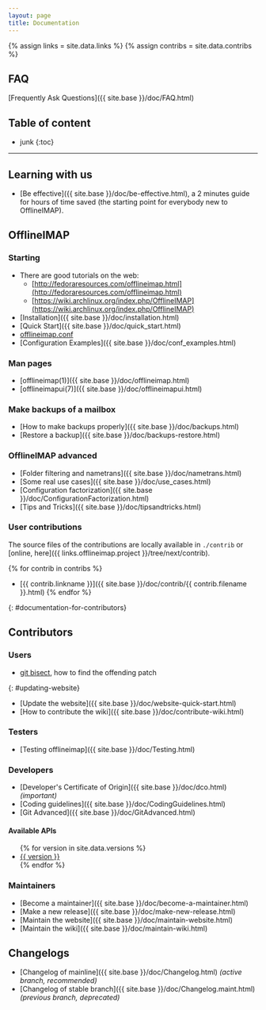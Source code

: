```yaml
---
layout: page
title: Documentation
---
```


{% assign links = site.data.links %}
{% assign contribs = site.data.contribs %}


## FAQ

[Frequently Ask Questions]({{ site.base }}/doc/FAQ.html)


## Table of content

* junk
{:toc}

---

<!--
Don't change the fixed id: there is a reference to here from the about page.
-->


## Learning with us

- [Be effective]({{ site.base }}/doc/be-effective.html), a 2 minutes guide for hours of time saved (the starting point for everybody new to OfflineIMAP).



## OfflineIMAP

### Starting

- There are good tutorials on the web:
  - [http://fedoraresources.com/offlineimap.html](http://fedoraresources.com/offlineimap.html)
  - [https://wiki.archlinux.org/index.php/OfflineIMAP](https://wiki.archlinux.org/index.php/OfflineIMAP)
- [Installation]({{ site.base }}/doc/installation.html)
- [Quick Start]({{ site.base }}/doc/quick_start.html)
- [offlineimap.conf](https://github.com/OfflineIMAP/offlineimap/blob/master/offlineimap.conf)
- [Configuration Examples]({{ site.base }}/doc/conf_examples.html)

### Man pages

- [offlineimap(1)]({{ site.base }}/doc/offlineimap.html)
- [offlineimapui(7)]({{ site.base }}/doc/offlineimapui.html)


### Make backups of a mailbox

- [How to make backups properly]({{ site.base }}/doc/backups.html)
- [Restore a backup]({{ site.base }}/doc/backups-restore.html)


### OfflineIMAP advanced

- [Folder filtering and nametrans]({{ site.base }}/doc/nametrans.html)
- [Some real use cases]({{ site.base }}/doc/use_cases.html)
- [Configuration factorization]({{ site.base }}/doc/ConfigurationFactorization.html)
- [Tips and Tricks]({{ site.base }}/doc/tipsandtricks.html)


### User contributions

The source files of the contributions are locally available in `./contrib` or [online, here]({{ links.offlineimap.project }}/tree/next/contrib).

{% for contrib in contribs %}
- [{{ contrib.linkname }}]({{ site.base }}/doc/contrib/{{ contrib.filename }}.html)
{% endfor %}


{: #documentation-for-contributors}
## Contributors

### Users

* [git bisect](/doc/git-bisect.html), how to find the offending patch

{: #updating-website}
* [Update the website]({{ site.base }}/doc/website-quick-start.html)
* [How to contribute the wiki]({{ site.base }}/doc/contribute-wiki.html)


### Testers

- [Testing offlineimap]({{ site.base }}/doc/Testing.html)


### Developers

<!-- TODO: become a developers for OfflineIMAP -->
- [Developer's Certificate of Origin]({{ site.base }}/doc/dco.html) *(important)*
- [Coding guidelines]({{ site.base }}/doc/CodingGuidelines.html)
- [Git Advanced]({{ site.base }}/doc/GitAdvanced.html)

#### Available APIs

<ul>
  {% for version in site.data.versions %}
  <li>
    <a href="{{ site.base }}/doc/versions/{{ version }}">{{ version }}</a>
  </li>
  {% endfor %}
</ul>

### Maintainers

- [Become a maintainer]({{ site.base }}/doc/become-a-maintainer.html)
- [Make a new release]({{ site.base }}/doc/make-new-release.html)
- [Maintain the website]({{ site.base }}/doc/maintain-website.html)
- [Maintain the wiki]({{ site.base }}/doc/maintain-wiki.html)


## Changelogs

- [Changelog of mainline]({{ site.base }}/doc/Changelog.html) *(active branch, recommended)*
- [Changelog of stable branch]({{ site.base }}/doc/Changelog.maint.html) *(previous branch, deprecated)*



<!--
vim: ts=2 expandtab
-->
